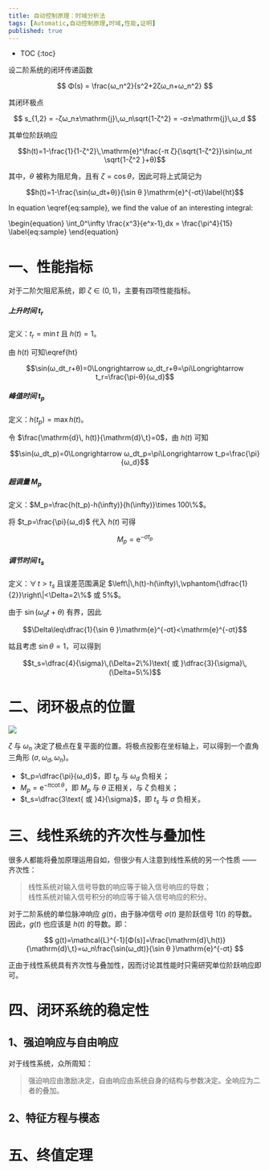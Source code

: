 ```yaml
---
title: 自动控制原理：时域分析法
tags: [Automatic,自动控制原理,时域,性能,证明]
published: true
---
```


* TOC
{:toc}

设二阶系统的闭环传递函数

$$ Φ(s) = \frac{ω_n^2}{s^2+2ζω_n+ω_n^2} $$ 

其闭环极点

$$ s_{1,2} = -ζω_n±\mathrm{j}\,ω_n\sqrt{1-ζ^2} = -σ±\mathrm{j}\,ω_d $$

其单位阶跃响应

$$h(t)=1-\frac{1}{1-ζ^2}\,\mathrm{e}^\frac{-π ζ}{\sqrt{1-ζ^2}}\sin(ω_nt \sqrt{1-ζ^2 }+θ)$$

其中，$θ$ 被称为阻尼角，且有 $ζ=\cos θ$，因此可将上式简记为

$$h(t)=1-\frac{\sin(ω_dt+θ)}{\sin θ }\mathrm{e}^{-σt}\label{ht}$$


In equation \eqref{eq:sample}, we find the value of an
interesting integral:

\begin{equation}
  \int_0^\infty \frac{x^3}{e^x-1}\,dx = \frac{\pi^4}{15}
  \label{eq:sample}
\end{equation}


# 一、性能指标

对于二阶欠阻尼系统，即 $ζ\in (0,1)$，主要有四项性能指标。

##### 上升时间 $t_r$

定义：$t_r=\min t$ 且 $h(t)=1$。

由 $h(t)$ 可知\eqref{ht}

$$\sin(ω_dt_r+θ)=0\Longrightarrow ω_dt_r+θ=\pi\Longrightarrow t_r=\frac{\pi-θ}{ω_d}$$

##### 峰值时间 $t_p$

定义：$h(t_p)=\max h(t)$。

令 $\frac{\mathrm{d}\, h(t)}{\mathrm{d}\,t}=0$，由 $h(t)$ 可知

$$\sin(ω_dt_p)=0\Longrightarrow ω_dt_p=\pi\Longrightarrow t_p=\frac{\pi}{ω_d}$$

##### 超调量 $M_p$

定义：$M_p=\frac{h(t_p)-h(\infty)}{h(\infty)}\times 100\%$。

将 $t_p=\frac{\pi}{ω_d}$ 代入 $h(t)$ 可得

$$M_p=\mathrm{e}^{-σ t_p}$$

##### 调节时间 $t_s$

定义：$\forall\, t>t_s$ 且误差范围满足 $\left\|\,h(t)-h(\infty)\,\vphantom{\dfrac{1}{2}}\right\|<\Delta=2\%$ 或 $5\%$$。

由于 $\sin(ω_dt+θ)$ 有界，因此 

$$\Delta\leq\dfrac{1}{\sin θ }\mathrm{e}^{-σt}<\mathrm{e}^{-σt}$$

姑且考虑	 $\sin θ = 1$，可以得到

$$t_s=\dfrac{4}{\sigma}\,(\Delta=2\%)\text{ 或 }\dfrac{3}{\sigma}\,(\Delta=5\%)$$

# 二、闭环极点的位置

![]({{site.url}}/pics/pzmap.png)

$ζ$ 与 $ω_n$ 决定了极点在复平面的位置。将极点投影在坐标轴上，可以得到一个直角三角形 $(σ,ω_d,ω_n)$。

- $t_p=\dfrac{\pi}{ω_d}$，即 $t_p$ 与 $ω_d$ 负相关；
- $M_p=\mathrm{e}^{-\pi\cot\theta}$，即 $M_p$ 与 $\theta$ 正相关，与 $ζ$ 负相关；
- $t_s=\dfrac{3\text{ 或 }4}{\sigma}$，即 $t_s$ 与 $\sigma$ 负相关。

# 三、线性系统的齐次性与叠加性

很多人都能将叠加原理运用自如，但很少有人注意到线性系统的另一个性质 —— 齐次性：

> 线性系统对输入信号导数的响应等于输入信号响应的导数；  
> 线性系统对输入信号积分的响应等于输入信号响应的积分。

对于二阶系统的单位脉冲响应 $g(t)$，由于脉冲信号 $σ(t)$ 是阶跃信号 $1(t)$ 的导数。因此，$g(t)$ 也应该是 $h(t)$ 的导数。即：

$$
g(t)=\mathcal{L}^{-1}[Φ(s)]=\frac{\mathrm{d}\,h(t)}{\mathrm{d}\,t}=ω_n\frac{\sin(ω_dt)}{\sin θ }\mathrm{e}^{-σt}
$$

正由于线性系统具有齐次性与叠加性，因而讨论其性能时只需研究单位阶跃响应即可。

# 四、闭环系统的稳定性

## 1、强迫响应与自由响应

对于线性系统，众所周知：

> 强迫响应由激励决定，自由响应由系统自身的结构与参数决定。全响应为二者的叠加。

## 2、特征方程与模态

# 五、终值定理

